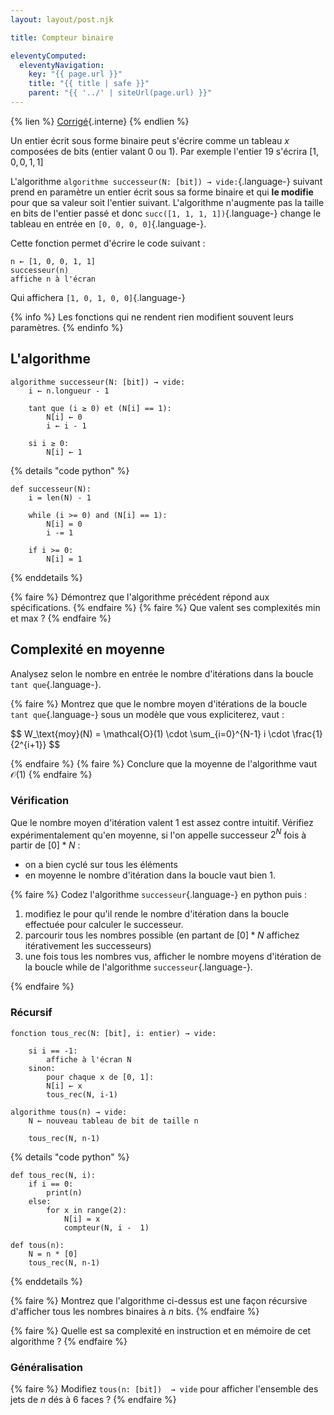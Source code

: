 ```yaml
---
layout: layout/post.njk

title: Compteur binaire

eleventyComputed:
  eleventyNavigation:
    key: "{{ page.url }}"
    title: "{{ title | safe }}"
    parent: "{{ '../' | siteUrl(page.url) }}"
---
```


{% lien %}
[Corrigé](./corrigé){.interne}
{% endlien %}

Un entier écrit sous forme binaire peut s'écrire comme un tableau $x$ composées de bits (entier valant 0 ou 1). Par exemple l'entier 19 s'écrira $[1, 0, 0, 1, 1]$

L'algorithme `algorithme successeur(N: [bit]) → vide:`{.language-} suivant prend en paramètre un entier écrit sous sa forme binaire et qui **le modifie** pour que sa valeur soit l'entier suivant. L'algorithme  n'augmente pas la taille en bits de l'entier passé et donc `succ([1, 1, 1, 1])`{.language-} change le tableau en entrée en `[0, 0, 0, 0]`{.language-}.

Cette fonction permet d'écrire le code suivant :

```pseudocode
n ← [1, 0, 0, 1, 1]
successeur(n)
affiche n à l'écran
```

Qui affichera `[1, 0, 1, 0, 0]`{.language-}

{% info %}
Les fonctions qui ne rendent rien modifient souvent leurs paramètres.
{% endinfo %}

## <span id="successeur"></span>L'algorithme

```pseudocode
algorithme successeur(N: [bit]) → vide:
    i ← n.longueur - 1

    tant que (i ≥ 0) et (N[i] == 1):
        N[i] ← 0
        i ← i - 1

    si i ≥ 0:
        N[i] ← 1
```

{% details "code python" %}

```python/
def successeur(N):
    i = len(N) - 1

    while (i >= 0) and (N[i] == 1):
        N[i] = 0
        i -= 1

    if i >= 0:
        N[i] = 1
```

{% enddetails %}

{% faire %}
Démontrez que l'algorithme précédent répond aux spécifications.
{% endfaire %}
{% faire %}
Que valent ses complexités min et max ?
{% endfaire %}

## Complexité en moyenne

Analysez selon le nombre en entrée le nombre d'itérations dans la boucle `tant que`{.language-}.

{% faire %}
Montrez que que le nombre moyen d'itérations de la boucle `tant que`{.language-} sous un modèle que vous expliciterez, vaut :

<div>
$$
W_\text{moy}(N) = \mathcal{O}(1) \cdot \sum_{i=0}^{N-1} i \cdot \frac{1}{2^{i+1}}
$$
</div>

{% endfaire %}
{% faire %}
Conclure que la moyenne de l'algorithme vaut $\mathcal{O}(1)$
{% endfaire %}

### Vérification

Que le nombre moyen d'itération valent 1 est assez contre intuitif. Vérifiez expérimentalement qu'en moyenne, si l'on appelle successeur $2^N$ fois à partir de $[0] * N$ :

- on a bien cyclé sur tous les éléments
- en moyenne le nombre d'itération dans la boucle vaut bien 1.

{% faire %}
Codez l'algorithme `successeur`{.language-} en python puis :

1. modifiez le pour qu'il rende le nombre d'itération dans la boucle effectuée pour calculer le successeur.
2. parcourir tous les nombres possible (en partant de $[0] * N$ affichez itérativement les successeurs)
3. une fois tous les nombres vus, afficher le nombre moyens d'itération de la boucle while de l'algorithme `successeur`{.language-}.

{% endfaire %}

### Récursif

<span id="algorithme-compteur-binaire-rec"></span>

```pseudocode
fonction tous_rec(N: [bit], i: entier) → vide:

    si i == -1:
        affiche à l'écran N
    sinon:
        pour chaque x de [0, 1]:
        N[i] ← x
        tous_rec(N, i-1)

algorithme tous(n) → vide:
    N ← nouveau tableau de bit de taille n

    tous_rec(N, n-1)
```

{% details "code python" %}

```python/
def tous_rec(N, i):
    if i == 0:
        print(n)
    else:
        for x in range(2):
            N[i] = x
            compteur(N, i -  1)

def tous(n):
    N = n * [0]
    tous_rec(N, n-1)
```

{% enddetails %}

{% faire %}
Montrez que l'algorithme ci-dessus est une façon récursive d'afficher tous les nombres binaires à $n$ bits.
{% endfaire %}

{% faire %}
Quelle est sa complexité en instruction et en mémoire de cet algorithme ?
{% endfaire %}

### Généralisation

{% faire %}
Modifiez `tous(n: [bit])  → vide`  pour afficher l'ensemble des jets de $n$ dés à 6 faces ?
{% endfaire %}
